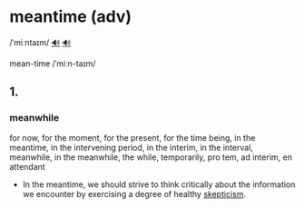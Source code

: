 # meantime (adv)

/ˈmiːntaɪm/ [🔊](https://www.oxfordlearnersdictionaries.com/media/english/uk_pron/m/mea/meant/meantime__gb_1.mp3) [🔊](https://www.oxfordlearnersdictionaries.com/media/english/us_pron/m/mea/meant/meantime__us_1.mp3)

mean-time /ˈmiːn-taɪm/

## 1.

### meanwhile

for now, for the moment, for the present, for the time being, in the meantime, in the intervening period, in the interim, in the interval, meanwhile, in the meanwhile, the while, temporarily, pro tem, ad interim, en attendant

- In the meantime, we should strive to think critically about the information we encounter by exercising a degree of healthy [skepticism](../s/skepticism-n.md#a-skeptical-attitude-doubt-as-to-the-truth-of-something).